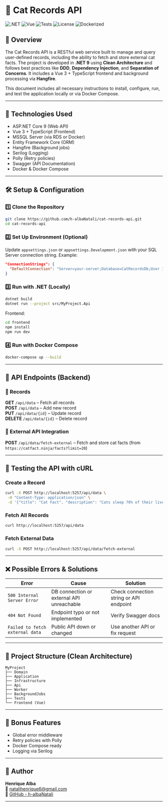 # 📌 Cat Records API

![.NET](https://img.shields.io/badge/.NET-9.0-blue)
![Vue](https://img.shields.io/badge/Vue-3.x-green)
![Tests](https://img.shields.io/badge/tests-passing-brightgreen)
![License](https://img.shields.io/badge/license-MIT-lightgrey)
![Dockerized](https://img.shields.io/badge/docker-ready-blue)



## 📖 Overview

The Cat Records API is a RESTful web service built to manage and query user-defined records, including the ability to fetch and store external cat facts. The project is developed in **.NET 9** using **Clean Architecture** and follows best practices like **DDD**, **Dependency Injection**, and **Separation of Concerns**. It includes a Vue 3 + TypeScript frontend and background processing via **Hangfire**.

This document includes all necessary instructions to install, configure, run, and test the application locally or via Docker Compose.

---

## 🔹 Technologies Used

- ASP.NET Core 9 (Web API)
- Vue 3 + TypeScript (Frontend)
- MSSQL Server (via RDS or Docker)
- Entity Framework Core (ORM)
- Hangfire (Background jobs)
- Serilog (Logging)
- Polly (Retry policies)
- Swagger (API Documentation)
- Docker & Docker Compose

---

## 🛠️ Setup & Configuration

### 1️⃣ Clone the Repository

```bash
git clone https://github.com/h-albaNatali/cat-records-api.git
cd cat-records-api
```

### 2️⃣ Set Up Environment (Optional)

Update `appsettings.json` or `appsettings.Development.json` with your SQL Server connection string. Example:

```json
"ConnectionStrings": {
  "DefaultConnection": "Server=your-server;Database=CatRecordsDb;User Id=your-user;Password=your-password;"
}
```

### 3️⃣ Run with .NET (Locally)

```bash
dotnet build
dotnet run --project src/MyProject.Api
```

Frontend:

```bash
cd frontend
npm install
npm run dev
```

### 4️⃣ Run with Docker Compose

```bash
docker-compose up --build
```

---

## 🔹 API Endpoints (Backend)

### 🔹 Records

**GET** `/api/data` – Fetch all records\
**POST** `/api/data` – Add new record\
**PUT** `/api/data/{id}` – Update record\
**DELETE** `/api/data/{id}` – Delete record

### 🔹 External API Integration

**POST** `/api/data/fetch-external` – Fetch and store cat facts (from `https://catfact.ninja/facts?limit=20`)

---

## 🚀 Testing the API with cURL

### Create a Record

```bash
curl -X POST http://localhost:5257/api/data \
 -H "Content-Type: application/json" \
 -d '{"title": "Cat Fact", "description": "Cats sleep 70% of their lives."}'
```

### Fetch All Records

```bash
curl http://localhost:5257/api/data
```

### Fetch External Data

```bash
curl -X POST http://localhost:5257/api/data/fetch-external
```

---

## ❌ Possible Errors & Solutions

| Error                           | Cause                                     | Solution                                |
| ------------------------------- | ----------------------------------------- | --------------------------------------- |
| `500 Internal Server Error`     | DB connection or external API unreachable | Check connection string or API endpoint |
| `404 Not Found`                 | Endpoint typo or not implemented          | Verify Swagger docs                     |
| `Failed to fetch external data` | Public API down or changed                | Use another API or fix request          |

---

## 📄 Project Structure (Clean Architecture)

```
MyProject
├── Domain
├── Application
├── Infrastructure
├── Api
├── Worker
├── BackgroundJobs
├── Tests
└── Frontend (Vue)
```

---

## 🚀 Bonus Features

- Global error middleware
- Retry policies with Polly
- Docker Compose ready
- Logging via Serilog

---

## 💼 Author

**Henrique Alba**\
📧 [natalihenrique6@gmail.com](mailto\:natalihenrique6@gmail.com)\
🔗 [GitHub - h-albaNatali](https://github.com/h-albaNatali)

---

